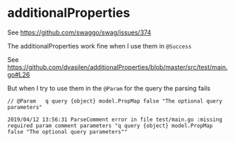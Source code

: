 # additionalProperties

See https://github.com/swaggo/swag/issues/374

The additionalProperties work fine when I use them in  `@Success`

See https://github.com/dvasilen/additionalProperties/blob/master/src/test/main.go#L26

But when I try to use them in the  `@Param` for the query the parsing fails

```
// @Param   q query {object} model.PropMap false "The optional query parameters"

```

```
2019/04/12 13:56:31 ParseComment error in file test/main.go :missing required param comment parameters "q query {object} model.PropMap false "The optional query parameters""
```

